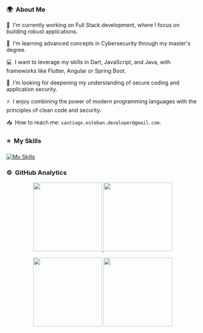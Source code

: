 <!-- ## 👋 &nbsp;Hey there! I'm Santi -->

### 🌍 &nbsp;About Me
📍 &nbsp;I’m currently working on Full Stack development, where I focus on building robust applications.

🧠 &nbsp;I’m learning advanced concepts in Cybersecurity through my master's degree.

💻 &nbsp;I want to leverage my skills in Dart, JavaScript, and Java, with frameworks like Flutter, Angular or Spring Boot.

🔐 &nbsp;I’m looking for deepening my understanding of secure coding and application security.

⚡ &nbsp;I enjoy combining the power of modern programming languages with the principles of clean code and security.

📥 &nbsp;How to reach me: `santiago.esteban.developer@gmail.com`.

### ⭐ &nbsp;My Skills

[![My Skills](https://skillicons.dev/icons?i=git,java,kotlin,py,c,cs,cpp,dart,go,js,ts,html,css,flutter,angular,react,spring,maven,dotnet,gradle,npm,django,bootstrap,tailwind,ai,azure,docker,mysql,postgres,firebase,supabase,mongodb,sqlite,github,jenkins,vscode,visualstudio,idea,androidstudio,eclipse,postman,unity,figma,discord,gmail)](https://skillicons.dev)

### ⚙️ &nbsp;GitHub Analytics

<p align="center">
<a href="https://github.com/santiago-esteban">
  <img height="180em" src="https://github-readme-stats-eight-theta.vercel.app/api?username=santiago-esteban&show_icons=true&theme=algolia&include_all_commits=true&count_private=true"/>
  <img height="180em" src="https://github-readme-stats-eight-theta.vercel.app/api/top-langs/?username=santiago-esteban&layout=compact&langs_count=8&theme=algolia"/>
</a>
</p>
<p align="center">
  <img height="180em" src="https://github-readme-streak-stats.herokuapp.com/?user=santiago-esteban&theme=dark&hide_border=true"/>
  <img height="180em" src="https://github.com/user-attachments/assets/f69e25b9-6a61-4d5a-9b3f-d358d08eae37"/>
</p>
